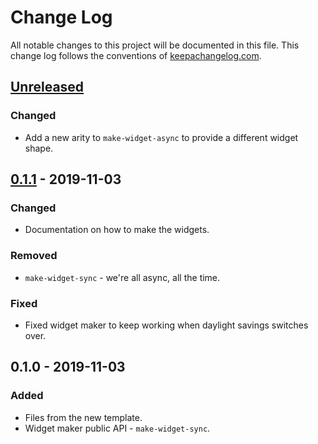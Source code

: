 # Change Log
All notable changes to this project will be documented in this file. This change log follows the conventions of [keepachangelog.com](http://keepachangelog.com/).

## [Unreleased]
### Changed
- Add a new arity to `make-widget-async` to provide a different widget shape.

## [0.1.1] - 2019-11-03
### Changed
- Documentation on how to make the widgets.

### Removed
- `make-widget-sync` - we're all async, all the time.

### Fixed
- Fixed widget maker to keep working when daylight savings switches over.

## 0.1.0 - 2019-11-03
### Added
- Files from the new template.
- Widget maker public API - `make-widget-sync`.

[Unreleased]: https://github.com/your-name/loads/compare/0.1.1...HEAD
[0.1.1]: https://github.com/your-name/loads/compare/0.1.0...0.1.1
